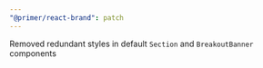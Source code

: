 ```yaml
---
"@primer/react-brand": patch
---
```


Removed redundant styles in default `Section` and `BreakoutBanner` components
